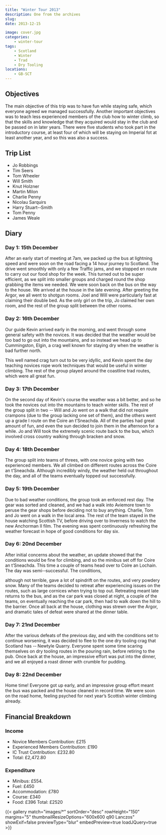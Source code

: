 ```yaml
---
title: "Winter Tour 2013"
description: One from the archives
slug: 
date: 2013-12-15

image: cover.jpg
categories:
    - winter-tour
tags:
    - Scotland
    - Winter
    - Trad
    - Dry Tooling
locations:
    - GB-SCT
---
```


## Objectives

The main objective of this trip was to have fun while staying safe, which everyone
agreed we managed successfully. Another important objectives was to teach less
experienced members of the club how to winter climb, so that the skills and knowledge
that they acquired would stay in the club and be passed on in later years. There were
five students who took part in the introductory course, at least four of which will be
staying on Imperial fot at least another year, and so this was also a success.


## Trip List
- Jo Robbings
- Tim Seers
- Tom Wheeler
- Will Smith
- Knut Holzner
- Martin Milon
- Charlie Penny
- Nicolau Sarquirs
- Harry Stuart-­‐Smith
- Tom Penny
- James Weale


## Diary
### Day 1: 15th December

After an early start of meeting at 7am, we packed up the bus at lightning speed and were
soon on the road facing a 14 hour journey to Scotland. The drive went smoothly with only
a few Traffic jams, and we stopped en route to carry out our food shop for the week. This
turned out to be super efficient, as we split into smaller groups and charged round the
shop grabbing the items we needed. We were soon back on the bus on the way to the
house. We arrived at the house in the late evening. After greeting the Argor, we all went
to shotgun rooms. Joel and Will were particularly fast at claiming their double bed. As
the only girl on the trip, Jo claimed her own room, and the rest of the group split
between the other rooms.
### Day 2: 16th December

Our guide Kevin arrived early in the morning, and went through some general safety
with the novices. It was decided that the weather would be too bad to go out into the
mountains, and so instead we head up to Cummingston, Elgin, a crag well known for
staying dry when the weather is bad further north.

This well named crag turn out to be very idyllic, and Kevin spent the day teaching
novices rope work techniques that would be useful in winter climbing. The rest of the
group played around the coastline trad routes, which were all great fun.

### Day 3: 17th December

On the second day of Kevin's course the weather was a bit better, and so he took the
novices out into the mountains to teach winter skills. The rest of the group split in two -­‐
Will and Jo went on a walk that did not require crampons (due to the group lacking one
set of them), and the others went up a grade I route on the Coire an t’Sneachda. All of the
parties had great amount of fun, and even the sun decided to join them in the afternoon
for a while. Jo and Will took the extremely scenic route back to the bus, which involved
cross country walking through bracken and snow.

### Day 4: 18th December

The group split into teams of threes, with one novice going with two experienced
members. We all climbed on different routes across the Coire an t’Sneachda. Although
incredibly windy, the weather held out throughout the day, and all of the teams
eventually topped out successfully.

### Day 5: 19th December

Due to bad weather conditions, the group took an enforced rest day. The gear was
sorted and cleaned, and we had a walk into Aviemore town to peruse the gear shops
before deciding not to buy anything. Charlie, Tom and Jo went on a walk in the local
area. The rest of the team stayed in the house watching Scottish TV, before driving over
to Inverness to watch the new Anchorman II film. The evening was spent continuously
refreshing the weather forecast in hope of good conditions for day six.

### Day 6: 20nd December

After initial concerns about the weather, an update showed that the conditions would be
fine for climbing, and so the minibus set off for Coire an t’Sneachda. This time a couple of
teams head over to Coire an Lochain. The day was semi-­‐successful. The conditions,

although not terrible, gave a lot of spindrift on the routes, and very powdery snow. Many
of the teams decided to retreat after experiencing issues on the routes, such as large
cornices when trying to top out. Retreating meant late returns to the bus, and as the car
park was closed at night, a couple of the teams, on eventually reaching the car park, then
had to walk down the hill to the barrier.
Once all back at the house, clothing was strewn over the Argor, and dramatic tales of
defeat were shared at the dinner table.

### Day 7: 21nd December

After the various defeats of the previous day, and with the conditions set to continue
worsening, it was decided to flee to the one dry tooling crag that Scotland has -­‐ Newtyle
Quarry. Everyone spent some time scaring themselves on dry tooling routes in the
pouring rain, before retiring to the pub. Once back at the house, an impressive effort was
put into the dinner, and we all enjoyed a roast dinner with crumble for pudding.

### Day 8: 22nd December

Home time! Everyone got up early, and an impressive group effort meant the bus was
packed and the house cleaned in record time. We were soon on the road home, feeling
psyched for next year’s Scottish winter climbing already.


## Financial Breakdown

### Income
- Novice Members Contribution: £215
- Experienced Members Contribution: £190
- IC Trust Contribution: £232.80
- Total: £2,472.80

### Expenditure
- Minibus: £554.
- Fuel: £450
- Accommodation: £780
- Course: £340
- Food: £396
Total: £2520

{{< gallery match="images/*" sortOrder="desc" rowHeight="150" margins="5" thumbnailResizeOptions="600x600 q90 Lanczos" showExif=false previewType="blur" embedPreview=true loadJQuery=true >}}
